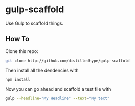 # gulp-scaffold

Use Gulp to scaffold things.

## How To

Clone this repo:

```sh
git clone http://github.com/distilledhype/gulp-scaffold
```

Then install all the dendencies with 

```js
npm install 
```

Now you can go ahead and scaffold a test file with

```sh
gulp --headline="My Headline" --text="My text" 
```
